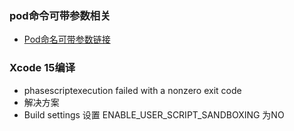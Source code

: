 ### pod命令可带参数相关
- [Pod命名可带参数链接](https://guides.cocoapods.org/terminal/commands.html#pod_lib_lint)

### Xcode 15编译
- phasescriptexecution failed with a nonzero exit code
- 解决方案
 - Build settings 设置 ENABLE_USER_SCRIPT_SANDBOXING 为NO
